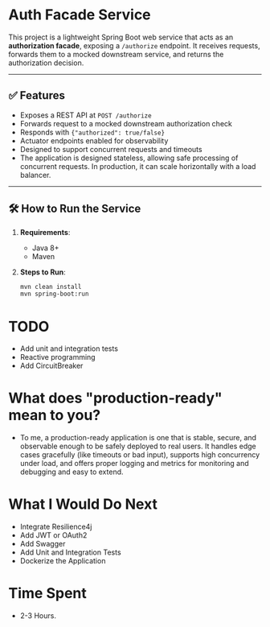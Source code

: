 # Auth Facade Service

This project is a lightweight Spring Boot web service that acts as an **authorization facade**, exposing a `/authorize` endpoint. It receives requests, forwards them to a mocked downstream service, and returns the authorization decision.

---

## ✅ Features

- Exposes a REST API at `POST /authorize`
- Forwards request to a mocked downstream authorization check
- Responds with `{"authorized": true/false}`
- Actuator endpoints enabled for observability
- Designed to support concurrent requests and timeouts
- The application is designed stateless, allowing safe processing of concurrent requests. In production, it can scale horizontally with a load balancer.


---

## 🛠️ How to Run the Service

1. **Requirements**:
    - Java 8+ 
    - Maven

2. **Steps to Run**:
   ```bash
   mvn clean install
   mvn spring-boot:run

# TODO
- Add unit and integration tests
- Reactive programming
- Add CircuitBreaker

# What does "production-ready" mean to you?
- To me, a production-ready application is one that is stable, secure, and observable enough to be safely deployed to real users. It handles edge cases gracefully (like timeouts or bad input), supports high concurrency under load, and offers proper logging and metrics for monitoring and debugging and easy to extend.

# What I Would Do Next
- Integrate Resilience4j
- Add JWT or OAuth2
- Add Swagger
- Add Unit and Integration Tests
- Dockerize the Application

# Time Spent
- 2-3 Hours.